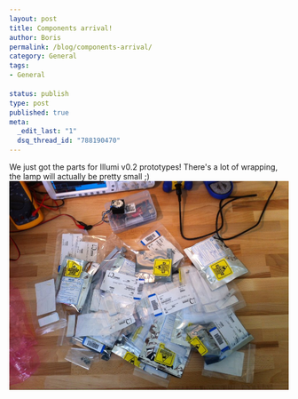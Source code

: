 ```yaml
--- 
layout: post
title: Components arrival!
author: Boris
permalink: /blog/components-arrival/
category: General
tags: 
- General

status: publish
type: post
published: true
meta: 
  _edit_last: "1"
  dsq_thread_id: "788190470"
---
```

We just got the parts for Illumi v0.2 prototypes! There's a lot of wrapping, the lamp will actually be pretty small ;)[![Illumi v0.2 prototype components](/blog/img/tbi_Illumi_proto_components_0108121.jpg "Illumi v0.2 prototype components")](http://www.tbideas.com/blog/wp-content/uploads/2012/08/tbi_Illumi_proto_components_0108121.jpg)